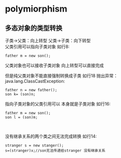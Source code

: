 # polymiorphism
## 多态对象的类型转换
子类->父类：向上转型 父类->子类：向下转型 <br>
父类引用可以指向子类对象 如行8:
```
father m = new son();
```

父类对象也可以接收子类对象 向上转型可以直接完成 <br>

但是纯父类对象不能直接强制转换成子类 如行18 抛出异常：java.lang.ClassCastException:
```
father n = new father();
son k= (son)n;
```

指向子类对象的父类引用可以 本身就是子类对象 如行16:
```
father m = new son();
son l = (son)m;
```
<br>

没有继承关系的两个类之间无法完成转换 如行14:
```
stranger s = new stanger();
s=(stranger)x;//son无法传递给stranger 没有继承关系
```
